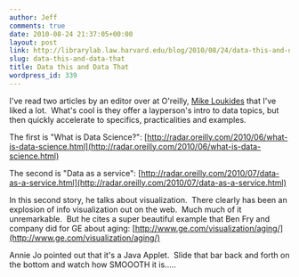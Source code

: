```yaml
---
author: Jeff
comments: true
date: 2010-08-24 21:37:05+00:00
layout: post
link: http://librarylab.law.harvard.edu/blog/2010/08/24/data-this-and-data-that/
slug: data-this-and-data-that
title: Data this and Data That
wordpress_id: 339
---
```


I've read two articles by an editor over at O'reilly, [Mike Loukides](http://radar.oreilly.com/mikel/) that I've liked a lot.  What's cool is they offer a layperson's intro to data topics, but then quickly accelerate to specifics, practicalities and examples.

The first is "What is Data Science?": [http://radar.oreilly.com/2010/06/what-is-data-science.html](http://radar.oreilly.com/2010/06/what-is-data-science.html)

The second is "Data as a service": [http://radar.oreilly.com/2010/07/data-as-a-service.html](http://radar.oreilly.com/2010/07/data-as-a-service.html)

In this second story, he talks about visualization.  There clearly has been an explosion of info visualization out on the web.  Much much of it unremarkable.  But he cites a super beautiful example that Ben Fry and company did for GE about aging: [http://www.ge.com/visualization/aging/](http://www.ge.com/visualization/aging/)

Annie Jo pointed out that it's a Java Applet.  Slide that bar back and forth on the bottom and watch how SMOOOTH it is.....
